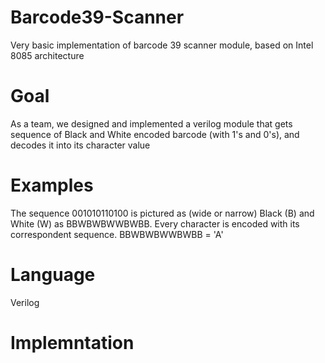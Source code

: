 # Barcode39-Scanner
Very basic implementation of barcode 39 scanner module, based on Intel 8085 architecture

# Goal
As a team, we designed and implemented a verilog module that gets sequence of Black and White encoded barcode (with 1's and 0's), and decodes it into its character value

# Examples
The sequence 001010110100 is pictured as (wide or narrow) Black (B) and White (W) as BBWBWBWWBWBB.
Every character is encoded with its correspondent sequence.
BBWBWBWWBWBB = 'A'

# Language
Verilog

# Implemntation
